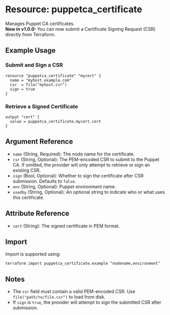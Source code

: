 # Resource: puppetca_certificate

Manages Puppet CA certificates.  
**New in v1.0.0:** You can now submit a Certificate Signing Request (CSR) directly from Terraform.

## Example Usage

### Submit and Sign a CSR

```hcl
resource "puppetca_certificate" "mycert" {
  name = "myhost.example.com"
  csr  = file("myhost.csr")
  sign = true
}
```

### Retrieve a Signed Certificate

```hcl
output "cert" {
  value = puppetca_certificate.mycert.cert
}
```

## Argument Reference

- `name` (String, Required): The node name for the certificate.
- `csr` (String, Optional): The PEM-encoded CSR to submit to the Puppet CA. If omitted, the provider will only attempt to retrieve or sign an existing CSR.
- `sign` (Bool, Optional): Whether to sign the certificate after CSR submission. Defaults to `false`.
- `env` (String, Optional): Puppet environment name.
- `usedby` (String, Optional): An optional string to indicate who or what uses this certificate.

## Attribute Reference

- `cert` (String): The signed certificate in PEM format.

## Import

Import is supported using:

```
terraform import puppetca_certificate.example "nodename,environment"
```

## Notes

- The `csr` field must contain a valid PEM-encoded CSR. Use `file("path/to/file.csr")` to load from disk.
- If `sign` is `true`, the provider will attempt to sign the submitted CSR after submission.